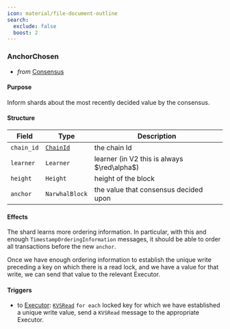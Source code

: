 ```yaml
---
icon: material/file-document-outline
search:
  exclude: false
  boost: 2
---
```


<!-- --8<-- [start:all] -->
### AnchorChosen

- _from_ [Consensus](../../consensus_v1.md)

#### Purpose

<!-- --8<-- [start:purpose] -->
Inform shards about the most recently decided value by the consensus.
<!-- --8<-- [end:purpose] -->

#### Structure

| Field | Type | Description |
| ----- | ---- | ----------- |
| `chain_id` | [`ChainId`](#ChainId) | the chain Id |
| `learner` | `Learner` | learner (in V2 this is always $\red\alpha$) |
| `height` | `Height` | height of the block |
| `anchor` | `NarwhalBlock` | the value that consensus decided upon |

#### Effects

The shard learns more ordering information. In particular, with this and enough `TimestampOrderingInformation` messages, it should be able to order all transactions before the new `anchor`.


Once we have enough ordering information to establish the unique write preceding a key on which there is a read lock, and we have a value for that write, we can send that value to the relevant Executor.

#### Triggers

- to [Executor](./../executor/index.md): [`KVSRead`](../executor/kvs_read.md)
  `for each` locked key for which we have established a unique write value,
  send a `KVSRead` message to the appropriate Executor. 

<!-- --8<-- [end:all] -->